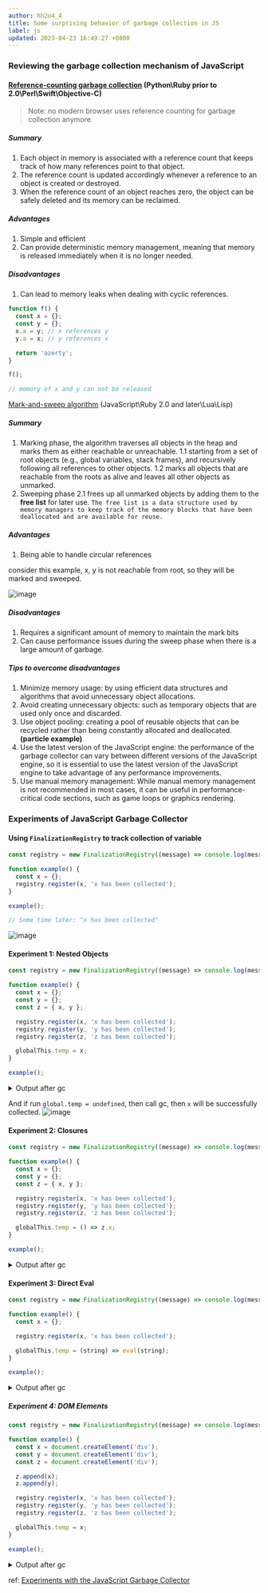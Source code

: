 ```yaml
---
author: hh2o4_4
title: Some surprising behavior of garbage collection in JS
label: js
updated: 2023-04-23 16:49:27 +0800
---
```


### Reviewing the garbage collection mechanism of JavaScript

#### [Reference-counting garbage collection](https://developer.mozilla.org/en-US/docs/Web/JavaScript/Memory_Management#reference-counting_garbage_collection) (Python\Ruby prior to 2.0\Perl\Swift\Objective-C)

> Note: no modern browser uses reference counting for garbage collection anymore.

##### Summary

1. Each object in memory is associated with a reference count that keeps track of how many references point to that object.
2. The reference count is updated accordingly whenever a reference to an object is created or destroyed.
3. When the reference count of an object reaches zero, the object can be safely deleted and its memory can be reclaimed.

##### Advantages

1. Simple and efficient
2. Can provide deterministic memory management, meaning that memory is released immediately when it is no longer needed.

##### Disadvantages

1.  Can lead to memory leaks when dealing with cyclic references.

```js
function f() {
  const x = {};
  const y = {};
  x.a = y; // x references y
  y.a = x; // y references x

  return 'azerty';
}

f();

// memory of x and y can not be released
```

[Mark-and-sweep algorithm](https://developer.mozilla.org/en-US/docs/Web/JavaScript/Memory_Management#mark-and-sweep_algorithm) (JavaScript\Ruby 2.0 and later\Lua\Lisp)

##### Summary

1. Marking phase, the algorithm traverses all objects in the heap and marks them as either reachable or unreachable.
   1.1 starting from a set of root objects (e.g., global variables, stack frames), and recursively following all references to other objects.
   1.2 marks all objects that are reachable from the roots as alive and leaves all other objects as unmarked.
2. Sweeping phase
   2.1 frees up all unmarked objects by adding them to the **free list** for later use.
   `The free list is a data structure used by memory managers to keep track of the memory blocks that have been deallocated and are available for reuse.`

##### Advantages

1. Being able to handle circular references

consider this example, x, y is not reachable from root, so they will be marked and sweeped.

![image](https://user-images.githubusercontent.com/20169617/229758508-1f65aad6-97a3-4a35-a508-98ea3d6f17b7.png)

##### Disadvantages

1. Requires a significant amount of memory to maintain the mark bits
2. Can cause performance issues during the sweep phase when there is a large amount of garbage.

##### Tips to overcome disadvantages

1. Minimize memory usage: by using efficient data structures and algorithms that avoid unnecessary object allocations.
2. Avoid creating unnecessary objects: such as temporary objects that are used only once and discarded.
3. Use object pooling: creating a pool of reusable objects that can be recycled rather than being constantly allocated and deallocated.**(particle example)**
4. Use the latest version of the JavaScript engine: the performance of the garbage collector can vary between different versions of the JavaScript engine, so it is essential to use the latest version of the JavaScript engine to take advantage of any performance improvements.
5. Use manual memory management: While manual memory management is not recommended in most cases, it can be useful in performance-critical code sections, such as game loops or graphics rendering.

### Experiments of JavaScript Garbage Collector

#### Using `FinalizationRegistry` to track collection of variable

```js
const registry = new FinalizationRegistry((message) => console.log(message));

function example() {
  const x = {};
  registry.register(x, 'x has been collected');
}

example();

// Some time later: "x has been collected"
```

![image](https://user-images.githubusercontent.com/20169617/229758639-c55bef85-b4ea-4e12-a3bf-72bdd3bfe92f.png)

#### Experiment 1: Nested Objects

```js
const registry = new FinalizationRegistry((message) => console.log(message));

function example() {
  const x = {};
  const y = {};
  const z = { x, y };

  registry.register(x, 'x has been collected');
  registry.register(y, 'y has been collected');
  registry.register(z, 'z has been collected');

  globalThis.temp = x;
}

example();
```

<details><summary>Output after gc</summary>

```
z has been collected
y has been collected
```

</details>

And if run `global.temp = undefined`, then call gc, then `x` will be successfully collected.
![image](https://user-images.githubusercontent.com/20169617/229758757-1713ba67-f22a-41af-92dd-a7e01a3c34f5.png)

#### Experiment 2: Closures

```js
const registry = new FinalizationRegistry((message) => console.log(message));

function example() {
  const x = {};
  const y = {};
  const z = { x, y };

  registry.register(x, 'x has been collected');
  registry.register(y, 'y has been collected');
  registry.register(z, 'z has been collected');

  globalThis.temp = () => z.x;
}

example();
```

<details><summary>Output after gc</summary>

```
no output, x, y, z will not be collected
```

</details>

#### Experiment 3: Direct Eval

```js
const registry = new FinalizationRegistry((message) => console.log(message));

function example() {
  const x = {};

  registry.register(x, 'x has been collected');

  globalThis.temp = (string) => eval(string);
}

example();
```

<details><summary>Output after gc</summary>

```
no output, x will not be collected
```

</details>

##### Experiment 4: DOM Elements

```js
const registry = new FinalizationRegistry((message) => console.log(message));

function example() {
  const x = document.createElement('div');
  const y = document.createElement('div');
  const z = document.createElement('div');

  z.append(x);
  z.append(y);

  registry.register(x, 'x has been collected');
  registry.register(y, 'y has been collected');
  registry.register(z, 'z has been collected');

  globalThis.temp = x;
}

example();
```

<details><summary>Output after gc</summary>

```
no output, x, y, z will not be collected
```

Unlike plain objects, DOM elements have links to their parents and siblings. You can reach z through temp.parentElement, and y through temp.nextSibling. So all three elements will stay alive.

But if you execute `temp.remove()`, y and z will be collected, because x has been detached from its parent, and has no siblings as well.
![image](https://user-images.githubusercontent.com/20169617/229758903-150f338b-d4c5-480f-8507-510425a6e910.png)

</details>

ref: [Experiments with the JavaScript Garbage Collector](https://dev.to/codux/experiments-with-the-javascript-garbage-collector-2ae3)
